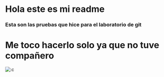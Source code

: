 # Hola este es mi readme
### Esta son las pruebas que hice para el laboratorio de git
# Me toco hacerlo solo ya que no tuve compañero 


![:c](https://img.freepik.com/vector-premium/cara-emoji-triste-pensativa-o-emoticon-decepcionado-3d_248162-149.jpg)
